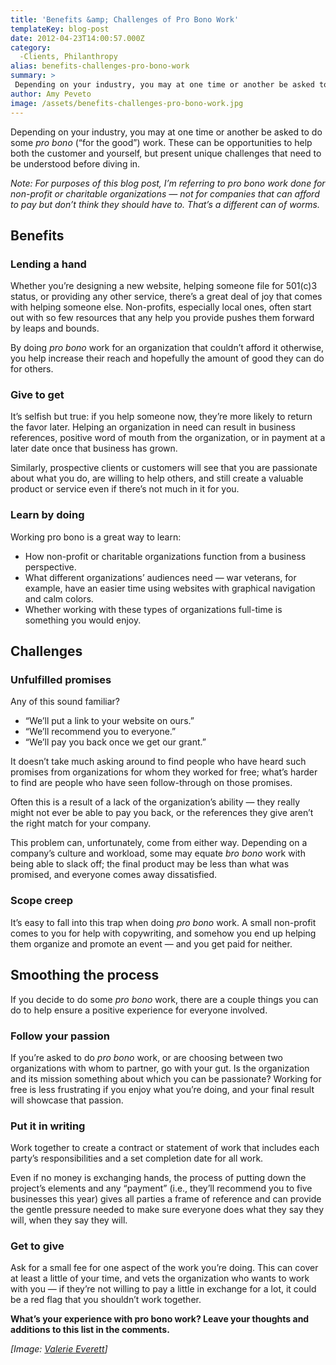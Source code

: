```yaml
---
title: 'Benefits &amp; Challenges of Pro Bono Work'
templateKey: blog-post
date: 2012-04-23T14:00:57.000Z
category: 
  -Clients, Philanthropy
alias: benefits-challenges-pro-bono-work
summary: > 
 Depending on your industry, you may at one time or another be asked to do some pro bono ("for the good") work. These can be opportunities to help both the customer and yourself, but present unique challenges that need to be understood before diving in.
author: Amy Peveto
image: /assets/benefits-challenges-pro-bono-work.jpg
---
```


Depending on your industry, you may at one time or another be asked to do some _pro bono_ (“for the good”) work. These can be opportunities to help both the customer and yourself, but present unique challenges that need to be understood before diving in.

_Note: For purposes of this blog post, I’m referring to pro bono work done for non-profit or charitable organizations — not for companies that can afford to pay but don’t think they should have to. That’s a different can of worms._

Benefits
--------

### Lending a hand

Whether you’re designing a new website, helping someone file for 501(c)3 status, or providing any other service, there’s a great deal of joy that comes with helping someone else. Non-profits, especially local ones, often start out with so few resources that any help you provide pushes them forward by leaps and bounds.

By doing _pro bono_ work for an organization that couldn’t afford it otherwise, you help increase their reach and hopefully the amount of good they can do for others.

### Give to get

It’s selfish but true: if you help someone now, they’re more likely to return the favor later. Helping an organization in need can result in business references, positive word of mouth from the organization, or in payment at a later date once that business has grown.

Similarly, prospective clients or customers will see that you are passionate about what you do, are willing to help others, and still create a valuable product or service even if there’s not much in it for you.

### Learn by doing

Working pro bono is a great way to learn:

*   How non-profit or charitable organizations function from a business perspective.
*   What different organizations’ audiences need — war veterans, for example, have an easier time using websites with graphical navigation and calm colors.
*   Whether working with these types of organizations full-time is something you would enjoy.

Challenges
----------

### Unfulfilled promises

Any of this sound familiar?

*   “We’ll put a link to your website on ours.”
*   “We’ll recommend you to everyone.”
*   “We’ll pay you back once we get our grant.”

It doesn’t take much asking around to find people who have heard such promises from organizations for whom they worked for free; what’s harder to find are people who have seen follow-through on those promises.

Often this is a result of a lack of the organization’s ability — they really might not ever be able to pay you back, or the references they give aren’t the right match for your company.

This problem can, unfortunately, come from either way. Depending on a company’s culture and workload, some may equate _bro bono_ work with being able to slack off; the final product may be less than what was promised, and everyone comes away dissatisfied.

### Scope creep

It’s easy to fall into this trap when doing _pro bono_ work. A small non-profit comes to you for help with copywriting, and somehow you end up helping them organize and promote an event — and you get paid for neither.

Smoothing the process
---------------------

If you decide to do some _pro bono_ work, there are a couple things you can do to help ensure a positive experience for everyone involved.

### Follow your passion

If you’re asked to do _pro bono_ work, or are choosing between two organizations with whom to partner, go with your gut. Is the organization and its mission something about which you can be passionate? Working for free is less frustrating if you enjoy what you’re doing, and your final result will showcase that passion.

### Put it in writing

Work together to create a contract or statement of work that includes each party’s responsibilities and a set completion date for all work.

Even if no money is exchanging hands, the process of putting down the project’s elements and any “payment” (i.e., they’ll recommend you to five businesses this year) gives all parties a frame of reference and can provide the gentle pressure needed to make sure everyone does what they say they will, when they say they will.

### Get to give

Ask for a small fee for one aspect of the work you’re doing. This can cover at least a little of your time, and vets the organization who wants to work with you — if they’re not willing to pay a little in exchange for a lot, it could be a red flag that you shouldn’t work together.

**What’s your experience with pro bono work? Leave your thoughts and additions to this list in the comments.**

_\[Image: [Valerie Everett](http://www.flickr.com/photos/valeriebb/2350197001/)\]_